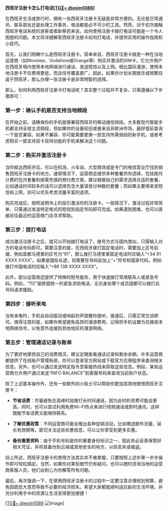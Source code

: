 **西班牙注册卡怎么打电话[[TG💪+ @esim1088](https://t.me/s/esim1088)]**

在西班牙生活或旅行时，拥有一张西班牙注册卡无疑是非常方便的。无论是日常通讯、联系朋友还是处理工作事务，电话都是必不可少的工具。然而，对于初次接触西班牙电话系统的游客或者新移民来说，如何使用注册卡拨打电话可能是一个令人困惑的问题。本文将详细解答西班牙注册卡如何打电话，并提供实用的操作指南和小技巧。

首先，让我们明确什么是西班牙注册卡。简单来说，西班牙注册卡就是一种在当地运营商（如Movistar、Vodafone或Orange等）购买并激活的SIM卡。它允许用户在西班牙境内使用本地网络进行通话、发送短信以及上网。相比国际漫游，使用本地注册卡不仅费用更低，而且信号覆盖更广。因此，如果你计划长期居住或频繁往返于西班牙，那么办理一张注册卡是非常明智的选择。

那么，如何利用西班牙注册卡打电话呢？其实整个过程并不复杂，只需遵循以下步骤即可：

### **第一步：确认手机是否支持当地频段**
在开始之前，请确保你的手机能够兼容西班牙的移动通信频段。大多数现代智能手机都支持全球主流频段，但如果你的设备较旧或者来自非欧洲市场，最好提前查询一下是否兼容。如果不兼容，你可能需要更换一部支持所需频段的新手机，或者考虑购买一部支持双卡双待功能的手机来解决这个问题。

### **第二步：购买并激活注册卡**
当你抵达西班牙后，可以在机场、火车站、大型商场或是专门的电信营业厅找到销售西班牙注册卡的地方。通常情况下，运营商会提供多种套餐供你选择，包括按月计费的包月套餐和按需充值的预付费方案。建议根据自己的需求选择合适的套餐，比如通话时间较多的话可以选择包含大量语音分钟数的套餐；而如果主要用来发短信和上网，则可以优先考虑流量丰富的选项。

购买完成后，按照说明书上的指引激活你的注册卡。一般情况下，激活过程非常简单，只需通过发送特定格式的短信到指定号码即可完成。如果遇到困难，也可以直接前往最近的运营商门店寻求帮助。

### **第三步：拨打电话**
成功激活注册卡之后，就可以开始拨打电话了。拨号方式与国内类似，只需输入对方的电话号码即可。需要注意的是，在西班牙拨打固定电话时，需要加上区号前缀，例如首都马德里的区号为“91”，那么拨打马德里某固定电话时应输入“+34 91 XXXX XXXX”。如果是国际长途，则需要在号码前加上“+”符号和国家代码，例如拨打中国电话时应输入“+86 138 XXXX XXXX”。

此外，部分运营商还提供了特殊的短号服务，用于快速拨打常用联系人或紧急号码。例如，“112”是欧盟统一的紧急求助电话，无论身处哪个成员国都可以拨打此号码请求援助。

### **第四步：接听来电**
当有来电时，手机会自动振动或响起铃声提醒你接听。接通后，只需正常交谈即可。值得注意的是，如果你希望避免高昂的漫游费用，记得将手机设置为仅接收本地网络信号，以免意外连接到其他地区的漫游网络。

### **第五步：管理通话记录与账单**
为了更好地掌控自己的消费情况，建议定期查看通话记录和剩余余额。许多运营商都提供了在线账户管理系统，你可以登录官方网站或下载官方应用程序来查询相关信息。另外，也可以通过发送特定指令至客服热线来获取这些信息。例如，某些运营商允许用户通过发送“INFO BALANCE”到客服号码来查询当前账户状态。

除了上述基本操作外，还有一些额外的小贴士可以帮助你更加高效地使用西班牙注册卡：

- **节省话费**：尽量避免在高峰时段拨打长时间通话，因为此时的资费可能会更高。同时，也可以尝试利用免费Wi-Fi热点来进行视频通话或即时通讯，这样既能节省话费又能保持联系。
  
- **了解优惠政策**：不同运营商可能会推出各种促销活动，比如赠送额外流量、延长有效期等。密切关注这些优惠信息，可以让你享受到更多实惠。

- **备份重要资料**：由于手机号码是你的重要身份标识之一，因此务必妥善保管好相关凭证，并将其备份到云端或其他安全的地方，以防丢失或被盗。

综上所述，西班牙注册卡的使用方法其实并不难掌握，只要按照上述步骤一步步操作即可轻松搞定。当然，如果你对某些细节仍有疑问，也可以随时咨询当地的运营商客服人员，他们会耐心为你解答所有问题。

最后，再次强调一下，在使用西班牙注册卡的过程中一定要注意合理规划预算，避免因疏忽大意而导致不必要的经济损失。希望大家都能顺利适应新的生活环境，并充分利用手中的资源让生活变得更加便捷！

[[TG💪+ @esim1088](https://t.me/s/esim1088) ![Image](https://i.postimg.cc/4NQfJmqS/Snipaste-2025-05-13-00-14-12.png)]